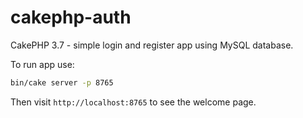 # cakephp-auth
CakePHP 3.7 - simple login and register app using MySQL database. 

To run app use:

```bash
bin/cake server -p 8765
```

Then visit `http://localhost:8765` to see the welcome page.
